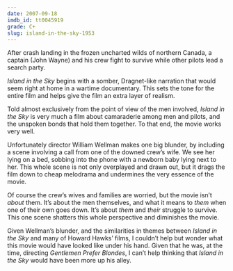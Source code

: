 ```yaml
---
date: 2007-09-18
imdb_id: tt0045919
grade: C+
slug: island-in-the-sky-1953
---
```


After crash landing in the frozen uncharted wilds of northern Canada, a captain (John Wayne) and his crew fight to survive while other pilots lead a search party.

_Island in the Sky_ begins with a somber, Dragnet-like narration that would seem right at home in a wartime documentary. This sets the tone for the entire film and helps give the film an extra layer of realism.

Told almost exclusively from the point of view of the men involved, _Island in the Sky_ is very much a film about camaraderie among men and pilots, and the unspoken bonds that hold them together. To that end, the movie works very well.

Unfortunately director William Wellman makes one big blunder, by including a scene involving a call from one of the downed crew’s wife. We see her lying on a bed, sobbing into the phone with a newborn baby lying next to her. This whole scene is not only overplayed and drawn out, but it drags the film down to cheap melodrama and undermines the very essence of the movie.

Of course the crew’s wives and families are worried, but the movie isn’t _about_ them. It’s about the men themselves, and what it means to _them_ when one of their own goes down. It’s about _them_ and _their_ struggle to survive. This one scene shatters this whole perspective and diminishes the movie.

Given Wellman’s blunder, and the similarities in themes between _Island in the Sky_ and many of Howard Hawks’ films, I couldn’t help but wonder what this movie would have looked like under his hand. Given that he was, at the time, directing <span data-imdb-id="tt0045810">_Gentlemen Prefer Blondes_</span>, I can’t help thinking that _Island in the Sky_ would have been more up his alley.
